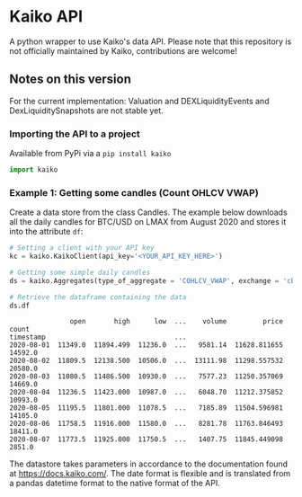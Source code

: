 # Kaiko API
A python wrapper to use Kaiko's data API.
Please note that this repository is not officially maintained by Kaiko, contributions are welcome!

## Notes on this version 

For the current implementation: Valuation and DEXLiquidityEvents and DexLiquiditySnapshots are not stable yet.

### Importing the API to a project

Available from PyPi via a ``` pip install kaiko ``` 
```python
import kaiko
```

### Example 1: Getting some candles (Count OHLCV VWAP)


Create a data store from the class Candles.  The example below downloads all the daily 
candles for BTC/USD on LMAX from August 2020 and stores it into the attribute `df`:
```python
# Setting a client with your API key
kc = kaiko.KaikoClient(api_key='<YOUR_API_KEY_HERE>')

# Getting some simple daily candles
ds = kaiko.Aggregates(type_of_aggregate = 'COHLCV_VWAP', exchange = 'cbse', instrument = 'btc-usdt', start_time='2020-08', interval='1d', client=kc)

# Retrieve the dataframe containing the data
ds.df
```
```buildoutcfg
               open       high      low  ...    volume         price    count
timestamp                                ...                                 
2020-08-01  11349.0  11894.499  11236.0  ...   9581.14  11628.811655  14592.0
2020-08-02  11809.5  12138.500  10506.0  ...  13111.98  11298.557532  20580.0
2020-08-03  11080.5  11486.500  10930.0  ...   7577.23  11250.357069  14669.0
2020-08-04  11236.5  11423.000  10987.0  ...   6048.70  11212.375852  10993.0
2020-08-05  11195.5  11801.000  11078.5  ...   7185.89  11504.596981  14105.0
2020-08-06  11758.5  11916.000  11580.0  ...   8281.78  11763.846493  18411.0
2020-08-07  11773.5  11925.000  11750.5  ...   1407.75  11845.449098   2851.0
```

The datastore takes parameters in accordance to the documentation found at https://docs.kaiko.com/. The date format is flexible and is translated from a pandas datetime format to the native format of the API.
